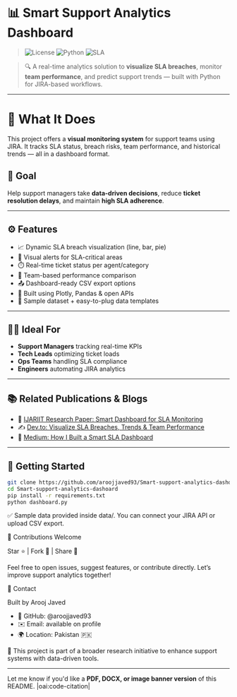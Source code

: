 # 📊 Smart Support Analytics Dashboard
> ![License](https://img.shields.io/github/license/aroojjaved93/Smart-support-analytics-dashoard)
![Python](https://img.shields.io/badge/Made%20with-Python-blue)
![SLA](https://img.shields.io/badge/Focus-SLA%20Monitoring-orange)

> 🔍 A real-time analytics solution to **visualize SLA breaches**, monitor **team performance**, and predict support trends — built with Python for JIRA-based workflows.



---

# 🚀 What It Does

This project offers a **visual monitoring system** for support teams using JIRA. It tracks SLA status, breach risks, team performance, and historical trends — all in a dashboard format.

## 🎯 Goal
Help support managers take **data-driven decisions**, reduce **ticket resolution delays**, and maintain **high SLA adherence**.

---

## ⚙️ Features

- 📈 Dynamic SLA breach visualization (line, bar, pie)
- 🧠 Visual alerts for SLA-critical areas
- ⏱️ Real-time ticket status per agent/category
- 💼 Team-based performance comparison
- 📤 Dashboard-ready CSV export options
- 🔄 Built using Plotly, Pandas & open APIs
- 📁 Sample dataset + easy-to-plug data templates

---

## 🧑‍💼 Ideal For

- **Support Managers** tracking real-time KPIs
- **Tech Leads** optimizing ticket loads
- **Ops Teams** handling SLA compliance
- **Engineers** automating JIRA analytics

---

## 📚 Related Publications & Blogs

- 📄 [IJARIIT Research Paper: Smart Dashboard for SLA Monitoring](https://www.ijariit.com/manuscript/ai-powered-dashboard-for-sla-monitoring-and-team-performance-in-jira/)
- ✍️ [Dev.to: Visualize SLA Breaches, Trends & Team Performance](https://dev.to/aroojjaved93/smart-support-analytics-dashboard-visualize-sla-breaches-trends-team-performance-26og)
- 📝 [Medium: How I Built a Smart SLA Dashboard](https://aroojjaved93.medium.com/how-i-built-a-smart-sla-dashboard-to-predict-breaches-and-boost-support-efficiency-8ca9e8cd7dfc)

---

## 🚀 Getting Started

```bash
git clone https://github.com/aroojjaved93/Smart-support-analytics-dashoard.git
cd Smart-support-analytics-dashoard
pip install -r requirements.txt
python dashboard.py

```

✅ Sample data provided inside data/. You can connect your JIRA API or upload CSV export.



🙌 Contributions Welcome

Star ⭐ | Fork 🍴 | Share 🔁

Feel free to open issues, suggest features, or contribute directly. Let’s improve support analytics together!



📩 Contact

Built by Arooj Javed
- 🔗 GitHub: @aroojjaved93
- ✉️ Email: available on profile
- 🌍 Location: Pakistan 🇵🇰



📌 This project is part of a broader research initiative to enhance support systems with data-driven tools.

---

Let me know if you'd like a **PDF, DOCX, or image banner version** of this README. |oai:code-citation|
